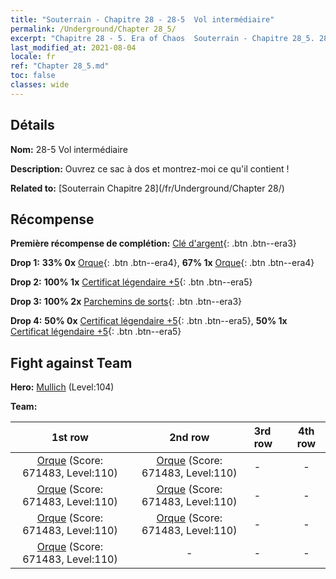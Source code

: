 ```yaml
---
title: "Souterrain - Chapitre 28 - 28-5  Vol intermédiaire"
permalink: /Underground/Chapter 28_5/
excerpt: "Chapitre 28 - 5. Era of Chaos  Souterrain - Chapitre 28_5. 28-5  Vol intermédiaire"
last_modified_at: 2021-08-04
locale: fr
ref: "Chapter 28_5.md"
toc: false
classes: wide
---
```


## Détails

 **Nom:** 28-5  Vol intermédiaire

 **Description:**       Ouvrez ce sac à dos et montrez-moi ce qu'il contient !

 **Related to:** [Souterrain Chapitre 28](/fr/Underground/Chapter 28/)

## Récompense

 **Première récompense de complétion:** [Clé d'argent](/ItemsFR/con_693/){: .btn .btn--era3}

 **Drop 1:** **33% 0x** [Orque](/ItemsFR/unt_219/){: .btn .btn--era4}, **67% 1x** [Orque](/ItemsFR/unt_219/){: .btn .btn--era4}

 **Drop 2:** **100% 1x** [Certificat légendaire +5](/ItemsFR/mat_102/){: .btn .btn--era5}

 **Drop 3:** **100% 2x** [Parchemins de sorts](/ItemsFR/con_694/){: .btn .btn--era3}

 **Drop 4:** **50% 0x** [Certificat légendaire +5](/ItemsFR/mat_102/){: .btn .btn--era5}, **50% 1x** [Certificat légendaire +5](/ItemsFR/mat_102/){: .btn .btn--era5}


## Fight against Team
 **Hero:** [Mullich](/fr/heroes/Mullich/) (Level:104)

 **Team:**


  | 1st row | 2nd row | 3rd row | 4th row |
  |:----:|:----:|:----|:----:|
  | [Orque](/fr/units/Orc/) (Score: 671483, Level:110)  | [Orque](/fr/units/Orc/) (Score: 671483, Level:110)  | - | - |
  | [Orque](/fr/units/Orc/) (Score: 671483, Level:110)  | [Orque](/fr/units/Orc/) (Score: 671483, Level:110)  | - | - |
  | [Orque](/fr/units/Orc/) (Score: 671483, Level:110)  | [Orque](/fr/units/Orc/) (Score: 671483, Level:110)  | - | - |
  | [Orque](/fr/units/Orc/) (Score: 671483, Level:110)  | - | - | - |


